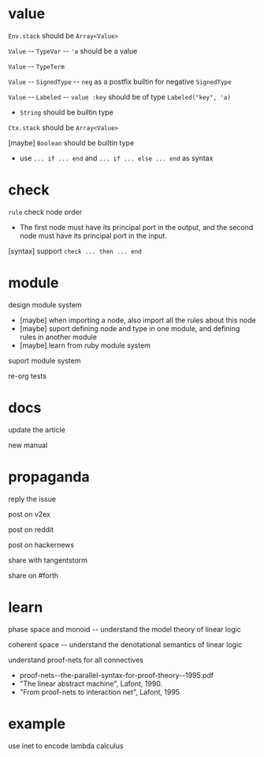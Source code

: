 # value

`Env.stack` should be `Array<Value>`

`Value` -- `TypeVar` -- `'a` should be a value

`Value` -- `TypeTerm`

`Value` -- `SignedType` -- `neg` as a postfix builtin for negative `SignedType`

`Value` -- `Labeled` -- `value :key` should be of type `Labeled("key", 'a)`

- `String` should be builtin type

`Ctx.stack` should be `Array<Value>`

[maybe] `Boolean` should be builtin type

- use `... if ... end` and `... if ... else ... end` as syntax

# check

`rule` check node order

- The first node must have its principal port in the output,
  and the second node must have its principal port in the input.

[syntax] support `check ... then ... end`

# module

design module system

- [maybe] when importing a node, also import all the rules about this node
- [maybe] suport defining node and type in one module, and defining rules in another module
- [maybe] learn from ruby module system

suport module system

re-org tests

# docs

update the article

new manual

# propaganda

reply the issue

post on v2ex

post on reddit

post on hackernews

share with tangentstorm

share on #forth

# learn

phase space and monoid -- understand the model theory of linear logic

coherent space -- understand the denotational semantics of linear logic

understand proof-nets for all connectives

- proof-nets--the-parallel-syntax-for-proof-theory--1995.pdf
- "The linear abstract machine", Lafont, 1990.
- "From proof-nets to interaction net", Lafont, 1995

# example

use inet to encode lambda calculus
